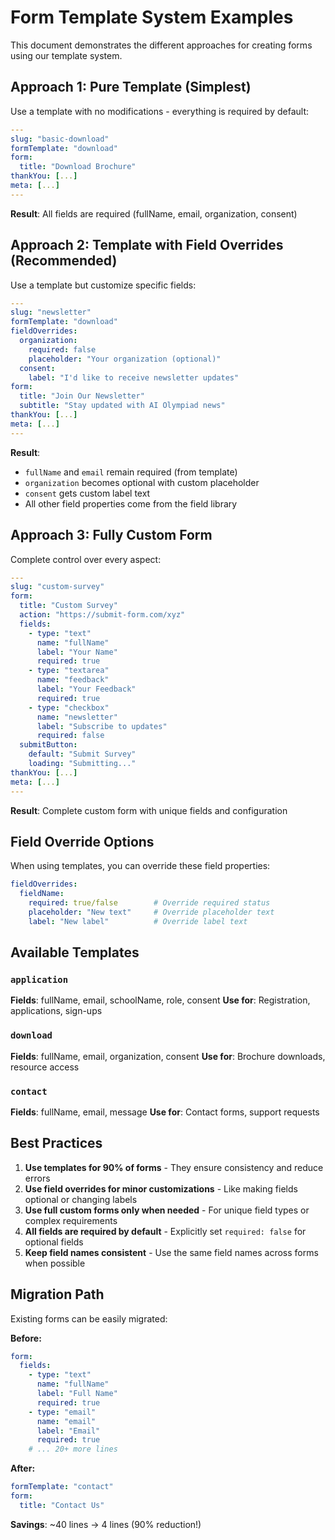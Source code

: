 # Form Template System Examples

This document demonstrates the different approaches for creating forms using our template system.

## Approach 1: Pure Template (Simplest)

Use a template with no modifications - everything is required by default:

```yaml
---
slug: "basic-download"
formTemplate: "download"
form:
  title: "Download Brochure"
thankYou: [...]
meta: [...]
---
```

**Result**: All fields are required (fullName, email, organization, consent)

## Approach 2: Template with Field Overrides (Recommended)

Use a template but customize specific fields:

```yaml
---
slug: "newsletter"
formTemplate: "download"
fieldOverrides:
  organization:
    required: false
    placeholder: "Your organization (optional)"
  consent:
    label: "I'd like to receive newsletter updates"
form:
  title: "Join Our Newsletter"
  subtitle: "Stay updated with AI Olympiad news"
thankYou: [...]
meta: [...]
---
```

**Result**:
- `fullName` and `email` remain required (from template)
- `organization` becomes optional with custom placeholder
- `consent` gets custom label text
- All other field properties come from the field library

## Approach 3: Fully Custom Form

Complete control over every aspect:

```yaml
---
slug: "custom-survey"
form:
  title: "Custom Survey"
  action: "https://submit-form.com/xyz"
  fields:
    - type: "text"
      name: "fullName"
      label: "Your Name"
      required: true
    - type: "textarea"
      name: "feedback"
      label: "Your Feedback"
      required: true
    - type: "checkbox"
      name: "newsletter"
      label: "Subscribe to updates"
      required: false
  submitButton:
    default: "Submit Survey"
    loading: "Submitting..."
thankYou: [...]
meta: [...]
---
```

**Result**: Complete custom form with unique fields and configuration

## Field Override Options

When using templates, you can override these field properties:

```yaml
fieldOverrides:
  fieldName:
    required: true/false        # Override required status
    placeholder: "New text"     # Override placeholder text
    label: "New label"          # Override label text
```

## Available Templates

### `application`
**Fields**: fullName, email, schoolName, role, consent
**Use for**: Registration, applications, sign-ups

### `download`
**Fields**: fullName, email, organization, consent
**Use for**: Brochure downloads, resource access

### `contact`
**Fields**: fullName, email, message
**Use for**: Contact forms, support requests

## Best Practices

1. **Use templates for 90% of forms** - They ensure consistency and reduce errors
2. **Use field overrides for minor customizations** - Like making fields optional or changing labels
3. **Use full custom forms only when needed** - For unique field types or complex requirements
4. **All fields are required by default** - Explicitly set `required: false` for optional fields
5. **Keep field names consistent** - Use the same field names across forms when possible

## Migration Path

Existing forms can be easily migrated:

**Before:**
```yaml
form:
  fields:
    - type: "text"
      name: "fullName"
      label: "Full Name"
      required: true
    - type: "email"
      name: "email"
      label: "Email"
      required: true
    # ... 20+ more lines
```

**After:**
```yaml
formTemplate: "contact"
form:
  title: "Contact Us"
```

**Savings**: ~40 lines → 4 lines (90% reduction!)
